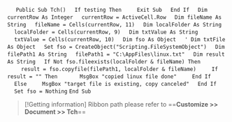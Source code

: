 &nbsp;&nbsp;&nbsp;&nbsp;
`Public Sub Tch()`
&nbsp;&nbsp;&nbsp;&nbsp;`If testing Then`
&nbsp;&nbsp;&nbsp;&nbsp;&nbsp;&nbsp;&nbsp;&nbsp;`Exit Sub`
&nbsp;&nbsp;&nbsp;&nbsp;`End If`
&nbsp;&nbsp;&nbsp;&nbsp;`Dim currentRow As Integer`
&nbsp;&nbsp;&nbsp;&nbsp;`currentRow = ActiveCell.Row`
&nbsp;&nbsp;&nbsp;&nbsp;`Dim fileName As String`
&nbsp;&nbsp;&nbsp;&nbsp;`fileName = Cells(currentRow, 11)`
&nbsp;&nbsp;&nbsp;&nbsp;`Dim localFolder As String`
&nbsp;&nbsp;&nbsp;&nbsp;`localFolder = Cells(currentRow, 9)`
&nbsp;&nbsp;&nbsp;&nbsp;`Dim txtValue As String`
&nbsp;&nbsp;&nbsp;&nbsp;`txtValue = Cells(currentRow, 10)`
&nbsp;&nbsp;&nbsp;&nbsp;`Dim fso As Object`
&nbsp;&nbsp;&nbsp;&nbsp;`' Dim txtFile As Object`
&nbsp;&nbsp;&nbsp;&nbsp;`Set fso = CreateObject("Scripting.FileSystemObject")`
&nbsp;&nbsp;&nbsp;&nbsp;`Dim filePath1 As String`
&nbsp;&nbsp;&nbsp;&nbsp;`filePath1 = "C:\AppFiles\linux.txt"`
&nbsp;&nbsp;&nbsp;&nbsp;`Dim result As String`
&nbsp;&nbsp;&nbsp;&nbsp;`If Not fso.fileexists(localFolder & fileName) Then`
&nbsp;&nbsp;&nbsp;&nbsp;&nbsp;&nbsp;&nbsp;&nbsp;`result = fso.copyfile(filePath1, localFolder & fileName)`
&nbsp;&nbsp;&nbsp;&nbsp;&nbsp;&nbsp;&nbsp;&nbsp;`If result = "" Then`
&nbsp;&nbsp;&nbsp;&nbsp;&nbsp;&nbsp;&nbsp;&nbsp;&nbsp;&nbsp;&nbsp;&nbsp;`MsgBox "copied linux file done"`
&nbsp;&nbsp;&nbsp;&nbsp;&nbsp;&nbsp;&nbsp;&nbsp;`End If`
&nbsp;&nbsp;&nbsp;&nbsp;`Else`
&nbsp;&nbsp;&nbsp;&nbsp;&nbsp;&nbsp;&nbsp;&nbsp;`MsgBox "target file is existing, copy canceled"`
&nbsp;&nbsp;&nbsp;&nbsp;`End If`
&nbsp;&nbsp;&nbsp;&nbsp;`Set fso = Nothing`
`End Sub`


> [!Getting information]
> Ribbon path please refer to ==**Customize >> Document >> Tch**==

